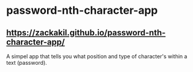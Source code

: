 # password-nth-character-app
## https://zackakil.github.io/password-nth-character-app/
A simpel app that tells you what position and type of character's within a text (password).
